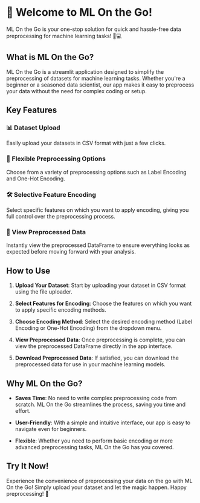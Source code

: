 # 🚀 Welcome to ML On the Go!

ML On the Go is your one-stop solution for quick and hassle-free data preprocessing for machine learning tasks! 🧠💻

## What is ML On the Go?

ML On the Go is a streamlit application designed to simplify the preprocessing of datasets for machine learning tasks. Whether you're a beginner or a seasoned data scientist, our app makes it easy to preprocess your data without the need for complex coding or setup.

## Key Features

### 📊 Dataset Upload
Easily upload your datasets in CSV format with just a few clicks.

### 🔄 Flexible Preprocessing Options
Choose from a variety of preprocessing options such as Label Encoding and One-Hot Encoding.

### 🛠️ Selective Feature Encoding
Select specific features on which you want to apply encoding, giving you full control over the preprocessing process.

### 📝 View Preprocessed Data
Instantly view the preprocessed DataFrame to ensure everything looks as expected before moving forward with your analysis.

## How to Use

1. **Upload Your Dataset**: Start by uploading your dataset in CSV format using the file uploader.

2. **Select Features for Encoding**: Choose the features on which you want to apply specific encoding methods.

3. **Choose Encoding Method**: Select the desired encoding method (Label Encoding or One-Hot Encoding) from the dropdown menu.

4. **View Preprocessed Data**: Once preprocessing is complete, you can view the preprocessed DataFrame directly in the app interface.

5. **Download Preprocessed Data**: If satisfied, you can download the preprocessed data for use in your machine learning models.

## Why ML On the Go?

- **Saves Time**: No need to write complex preprocessing code from scratch. ML On the Go streamlines the process, saving you time and effort.

- **User-Friendly**: With a simple and intuitive interface, our app is easy to navigate even for beginners.

- **Flexible**: Whether you need to perform basic encoding or more advanced preprocessing tasks, ML On the Go has you covered.

## Try It Now!

Experience the convenience of preprocessing your data on the go with ML On the Go! Simply upload your dataset and let the magic happen. Happy preprocessing! 🎉
